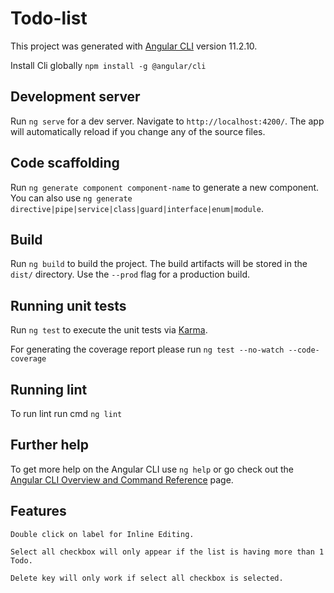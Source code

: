 # Todo-list

This project was generated with [Angular CLI](https://github.com/angular/angular-cli) version 11.2.10.

Install Cli globally `npm install -g @angular/cli` 

## Development server

Run `ng serve` for a dev server. Navigate to `http://localhost:4200/`. The app will automatically reload if you change any of the source files.

## Code scaffolding

Run `ng generate component component-name` to generate a new component. You can also use `ng generate directive|pipe|service|class|guard|interface|enum|module`.

## Build

Run `ng build` to build the project. The build artifacts will be stored in the `dist/` directory. Use the `--prod` flag for a production build.

## Running unit tests

Run `ng test` to execute the unit tests via [Karma](https://karma-runner.github.io).

For generating the coverage report please run `ng test --no-watch --code-coverage`

## Running lint

To run lint run cmd `ng lint`

## Further help

To get more help on the Angular CLI use `ng help` or go check out the [Angular CLI Overview and Command Reference](https://angular.io/cli) page.

## Features

`Double click on label for Inline Editing.`

`Select all checkbox will only appear if the list is having more than 1 Todo.`

`Delete key will only work if select all checkbox is selected.`
